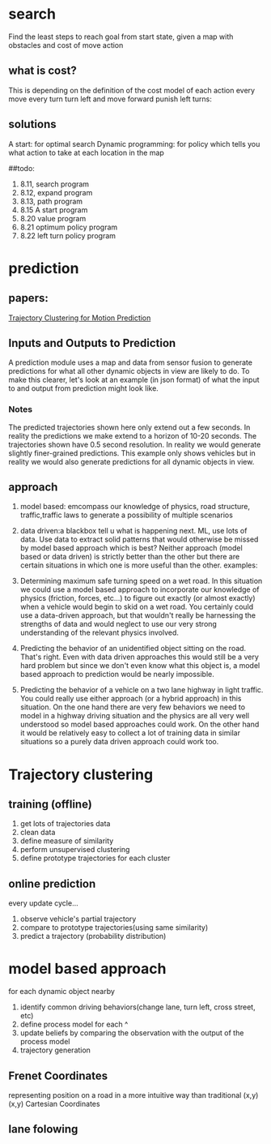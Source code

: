# search
Find the least steps to reach goal from start state, given a map with obstacles and cost of move action
## what is cost?
This is depending on the definition of the cost model of each action
every move
every turn
turn left and move forward
punish left turns:

## solutions
A start: for optimal search
Dynamic programming: for policy which tells you what action to take at each location in the map

##todo:
1. 8.11, search program
2. 8.12, expand program
3. 8.13, path program
4. 8.15 A start program
5. 8.20 value program
5. 8.21 optimum policy program
7. 8.22 left turn policy program

# prediction
## papers:
[Trajectory Clustering for Motion Prediction](http://video.udacity-data.com.s3.amazonaws.com/topher/2017/July/5978c2c6_trajectory-clustering/trajectory-clustering.pdf)
## Inputs and Outputs to Prediction
A prediction module uses a map and data from sensor fusion to generate predictions for what all other dynamic objects in view are likely to do. To make this clearer, let's look at an example (in json format) of what the input to and output from prediction might look like.
### Notes
The predicted trajectories shown here only extend out a few seconds. In reality the predictions we make extend to a horizon of 10-20 seconds.
The trajectories shown have 0.5 second resolution. In reality we would generate slightly finer-grained predictions.
This example only shows vehicles but in reality we would also generate predictions for all dynamic objects in view.
## approach
1. model based: emcompass our knowledge of physics, road structure, traffic,traffic laws
to generate a possibility of multiple scenarios

2. data driven:a blackbox tell u what is happening next. ML, use lots of data. Use data to extract solid patterns that would otherwise be missed by model based approach
which is best? Neither approach (model based or data driven) is strictly better than the other but there are certain situations in which one is more useful than the other.
examples:
1. Determining maximum safe turning speed on a wet road.
In this situation we could use a model based approach to incorporate our knowledge of physics (friction, forces, etc...) to figure out exactly (or almost exactly) when a vehicle would begin to skid on a wet road.
You certainly could use a data-driven approach, but that wouldn't really be harnessing the strengths of data and would neglect to use our very strong understanding of the relevant physics involved.
2. Predicting the behavior of an unidentified object sitting on the road.
That's right. Even with data driven approaches this would still be a very hard problem but since we don't even know what this object is, a model based approach to prediction would be nearly impossible.
3. Predicting the behavior of a vehicle on a two lane highway in light traffic.
You could really use either approach (or a hybrid approach) in this situation.
On the one hand there are very few behaviors we need to model in a highway driving situation and the physics are all very well understood so model based approaches could work.
On the other hand it would be relatively easy to collect a lot of training data in similar situations so a purely data driven approach could work too.

# Trajectory clustering
## training (offline)
1. get lots of trajectories data
2. clean data
3. define measure of similarity
4. perform unsupervised clustering
5. define prototype trajectories for each cluster
## online prediction
every update cycle...
1. observe vehicle's partial trajectory
2. compare to prototype trajectories(using same similarity)
3. predict a trajectory (probability distribution)

# model based approach
for each dynamic object nearby
1. identify common driving behaviors(change lane, turn left, cross street, etc)
2. define process model for each ^
3. update beliefs by comparing the observation with the output of the process model
4. trajectory generation

## Frenet Coordinates
representing position on a road in a more intuitive way than traditional (x,y)(x,y) Cartesian Coordinates
## lane folowing
